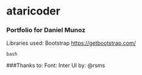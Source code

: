 # ataricoder
### Portfolio for Daniel Munoz
Libraries used:
Bootstrap
https://getbootstrap.com/

```
bash
```
###Thanks to:
Font: Inter UI
by: @rsms




